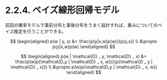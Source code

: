 # 2.2.4. ベイズ線形回帰モデル

前回の確率モデルで事前分布と事後分布をうまく設計すれば、重みについてのベイズ推定を行うことができる。

$$
\begin{aligned}
p(w | y, x) &= \frac{p(y|x,w)p(w)}{p(y,x)} \\
&\propto p(y|x,w)p(w)
\end{aligned}
$$

$$
\begin{aligned}
p(w | \mathcal{D} _ y, \mathcal{D} _ x) &= \frac{p(w)p(\mathcal{D_y | \mathcal{D} _ x, w})}{p(\mathcal{D _  y | \mathcal{D} _ x})} \\
&\propto p(w)p(\mathcal{D_y | \mathcal{D} _ x, w})
\end{aligned}
$$



